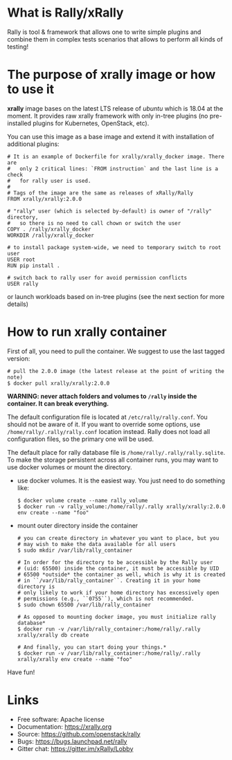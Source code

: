 # What is Rally/xRally

Rally is tool & framework that allows one to write simple plugins and combine
them in complex tests scenarios that allows to perform all kinds of testing!

# The purpose of xrally image or how to use it

**xrally** image bases on the latest LTS release of *ubuntu* which is 18.04 at
the moment. It provides raw xrally framework with only in-tree plugins (no
pre-installed plugins for Kubernetes, OpenStack, etc).

You can use this image as a base image and extend it with installation of
additional plugins:

    # It is an example of Dockerfile for xrally/xrally_docker image. There are
    #   only 2 critical lines: `FROM instruction` and the last line is a check
    #   for rally user is used.
    #
    # Tags of the image are the same as releases of xRally/Rally
    FROM xrally/xrally:2.0.0
    
    # "rally" user (which is selected by-default) is owner of "/rally" directory,
    #   so there is no need to call chown or switch the user
    COPY . /rally/xrally_docker
    WORKDIR /rally/xrally_docker
    
    # to install package system-wide, we need to temporary switch to root user
    USER root
    RUN pip install .
    
    # switch back to rally user for avoid permission conflicts
    USER rally

or launch workloads based on in-tree plugins (see the next section for more
details)

# How to run xrally container

First of all, you need to pull the container. We suggest to use the last
tagged version:

    # pull the 2.0.0 image (the latest release at the point of writing the note)
    $ docker pull xrally/xrally:2.0.0

**WARNING: never attach folders and volumes to `/rally` inside the container. It can break everything.**

The default configuration file is located at `/etc/rally/rally.conf`. You
should not be aware of it. If you want to override some options, use
`/home/rally/.rally/rally.conf` location instead. Rally does not load all
configuration files, so the primary one will be used.

The default place for rally database file is `/home/rally/.rally/rally.sqlite`.
To make the storage persistent across all container runs, you may want to use
docker volumes or mount the directory.

* use docker volumes. It is the easiest way. You just need to do something like:

      $ docker volume create --name rally_volume
      $ docker run -v rally_volume:/home/rally/.rally xrally/xrally:2.0.0 env create --name "foo"


* mount outer directory inside the container

      # you can create directory in whatever you want to place, but you
      # may wish to make the data available for all users
      $ sudo mkdir /var/lib/rally_container
      
      # In order for the directory to be accessible by the Rally user
      # (uid: 65500) inside the container, it must be accessible by UID
      # 65500 *outside* the container as well, which is why it is created
      # in ``/var/lib/rally_container``. Creating it in your home directory is
      # only likely to work if your home directory has excessively open
      # permissions (e.g., ``0755``), which is not recommended.
      $ sudo chown 65500 /var/lib/rally_container

      # As opposed to mounting docker image, you must initialize rally database*
      $ docker run -v /var/lib/rally_container:/home/rally/.rally xrally/xrally db create

      # And finally, you can start doing your things.*
      $ docker run -v /var/lib/rally_container:/home/rally/.rally xrally/xrally env create --name "foo"

Have fun!

# Links

* Free software: Apache license
* Documentation: https://xrally.org
* Source: https://github.com/openstack/rally
* Bugs: https://bugs.launchpad.net/rally
* Gitter chat: https://gitter.im/xRally/Lobby
